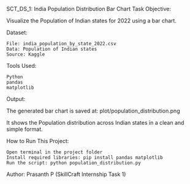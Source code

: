 SCT_DS_1: India Population Distribution Bar Chart
Task Objective:

Visualize the Population of Indian states for 2022 using a bar chart.

Dataset:

    File: india_population_by_state_2022.csv
    Data: Population of Indian states
    Source: Kaggle

Tools Used:

    Python
    pandas
    matplotlib

Output:

The generated bar chart is saved at: plot/population_distribution.png

It shows the Population distribution across Indian states in a clean and simple format.

How to Run This Project:

    Open terminal in the project folder
    Install required libraries: pip install pandas matplotlib
    Run the script: python population_distribution.py

Author:
Prasanth P (SkillCraft Internship Task 1)
